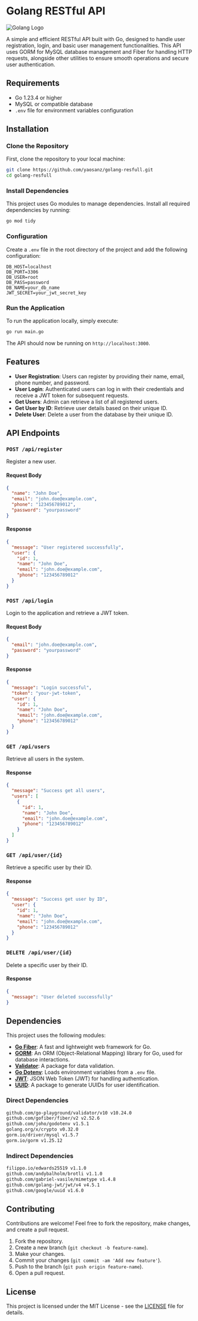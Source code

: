 # Golang RESTful API

![Golang Logo](https://golang.org/doc/gopher/frontpage.png)

A simple and efficient RESTful API built with Go, designed to handle user registration, login, and basic user management functionalities. This API uses GORM for MySQL database management and Fiber for handling HTTP requests, alongside other utilities to ensure smooth operations and secure user authentication.

## Requirements

- Go 1.23.4 or higher
- MySQL or compatible database
- `.env` file for environment variables configuration

## Installation

### Clone the Repository

First, clone the repository to your local machine:

```bash
git clone https://github.com/yaosanz/golang-resfull.git
cd golang-resfull
```

### Install Dependencies

This project uses Go modules to manage dependencies. Install all required dependencies by running:

```bash
go mod tidy
```

### Configuration

Create a `.env` file in the root directory of the project and add the following configuration:

```env
DB_HOST=localhost
DB_PORT=3306
DB_USER=root
DB_PASS=password
DB_NAME=your_db_name
JWT_SECRET=your_jwt_secret_key
```

### Run the Application

To run the application locally, simply execute:

```bash
go run main.go
```

The API should now be running on `http://localhost:3000`.

## Features

- **User Registration**: Users can register by providing their name, email, phone number, and password.
- **User Login**: Authenticated users can log in with their credentials and receive a JWT token for subsequent requests.
- **Get Users**: Admin can retrieve a list of all registered users.
- **Get User by ID**: Retrieve user details based on their unique ID.
- **Delete User**: Delete a user from the database by their unique ID.

## API Endpoints

### `POST /api/register`
Register a new user.

#### Request Body
```json
{
  "name": "John Doe",
  "email": "john.doe@example.com",
  "phone": "123456789012",
  "password": "yourpassword"
}
```

#### Response
```json
{
  "message": "User registered successfully",
  "user": {
    "id": 1,
    "name": "John Doe",
    "email": "john.doe@example.com",
    "phone": "123456789012"
  }
}
```

### `POST /api/login`
Login to the application and retrieve a JWT token.

#### Request Body
```json
{
  "email": "john.doe@example.com",
  "password": "yourpassword"
}
```

#### Response
```json
{
  "message": "Login successful",
  "token": "your-jwt-token",
  "user": {
    "id": 1,
    "name": "John Doe",
    "email": "john.doe@example.com",
    "phone": "123456789012"
  }
}
```

### `GET /api/users`
Retrieve all users in the system.

#### Response
```json
{
  "message": "Success get all users",
  "users": [
    {
      "id": 1,
      "name": "John Doe",
      "email": "john.doe@example.com",
      "phone": "123456789012"
    }
  ]
}
```

### `GET /api/user/{id}`
Retrieve a specific user by their ID.

#### Response
```json
{
  "message": "Success get user by ID",
  "user": {
    "id": 1,
    "name": "John Doe",
    "email": "john.doe@example.com",
    "phone": "123456789012"
  }
}
```

### `DELETE /api/user/{id}`
Delete a specific user by their ID.

#### Response
```json
{
  "message": "User deleted successfully"
}
```

## Dependencies

This project uses the following modules:

- **[Go Fiber](https://github.com/gofiber/fiber)**: A fast and lightweight web framework for Go.
- **[GORM](https://gorm.io/)**: An ORM (Object-Relational Mapping) library for Go, used for database interactions.
- **[Validator](https://github.com/go-playground/validator)**: A package for data validation.
- **[Go Dotenv](https://github.com/joho/godotenv)**: Loads environment variables from a `.env` file.
- **[JWT](https://github.com/golang-jwt/jwt)**: JSON Web Token (JWT) for handling authentication.
- **[UUID](https://github.com/google/uuid)**: A package to generate UUIDs for user identification.

### Direct Dependencies

```txt
github.com/go-playground/validator/v10 v10.24.0
github.com/gofiber/fiber/v2 v2.52.6
github.com/joho/godotenv v1.5.1
golang.org/x/crypto v0.32.0
gorm.io/driver/mysql v1.5.7
gorm.io/gorm v1.25.12
```

### Indirect Dependencies

```txt
filippo.io/edwards25519 v1.1.0
github.com/andybalholm/brotli v1.1.0
github.com/gabriel-vasile/mimetype v1.4.8
github.com/golang-jwt/jwt/v4 v4.5.1
github.com/google/uuid v1.6.0
```

## Contributing

Contributions are welcome! Feel free to fork the repository, make changes, and create a pull request.

1. Fork the repository.
2. Create a new branch (`git checkout -b feature-name`).
3. Make your changes.
4. Commit your changes (`git commit -am 'Add new feature'`).
5. Push to the branch (`git push origin feature-name`).
6. Open a pull request.

## License

This project is licensed under the MIT License - see the [LICENSE](LICENSE) file for details.